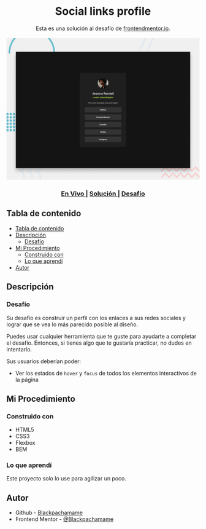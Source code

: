 <h1 align="center">Social links profile</h1>

<div align="center">
   Esta es una solución al desafío de <a href="https://www.frontendmentor.io/">frontendmentor.io</a>.
</div>
<br>
<div align="center">
<img src="design/preview.jpg"></img>
  <h3>
    <a href="https://blackpachamame.github.io/frontendmentor/newbie/social-links-profile/">
      En Vivo
    </a>
    <span> | </span>
    <a href="https://www.frontendmentor.io/challenges/social-links-profile-UG32l9m6dQ">
      Solución
    </a>
   <span> | </span>
    <a href="https://www.frontendmentor.io/challenges/social-links-profile-UG32l9m6dQ">
      Desafío
    </a>
  </h3>
</div>

## Tabla de contenido

- [Tabla de contenido](#tabla-de-contenido)
- [Descripción](#descripción)
  - [Desafío](#desafío)
- [Mi Procedimiento](#mi-procedimiento)
  - [Construido con](#construido-con)
  - [Lo que aprendí](#lo-que-aprendí)
- [Autor](#autor)

## Descripción

### Desafío

Su desafío es construir un perfil con los enlaces a sus redes sociales y lograr que se vea lo más parecido posible al diseño.

Puedes usar cualquier herramienta que te guste para ayudarte a completar el desafío. Entonces, si tienes algo que te gustaría practicar, no dudes en intentarlo.

Sus usuarios deberían poder:

- Ver los estados de `hover` y `focus` de todos los elementos interactivos de la página

## Mi Procedimiento

### Construido con

- HTML5
- CSS3
- Flexbox
- BEM

### Lo que aprendí

Este proyecto solo lo use para agilizar un poco.

## Autor

- Github - [Blackpachamame](https://github.com/Blackpachamame)
- Frontend Mentor - [@Blackpachamame](https://www.frontendmentor.io/profile/Blackpachamame)
